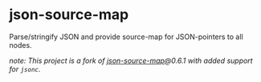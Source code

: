 # json-source-map
Parse/stringify JSON and provide source-map for JSON-pointers to all nodes.

_note: This project is a fork of [json-source-map](https://github.com/epoberezkin/json-source-map)@0.6.1 with added support for `jsonc`._
